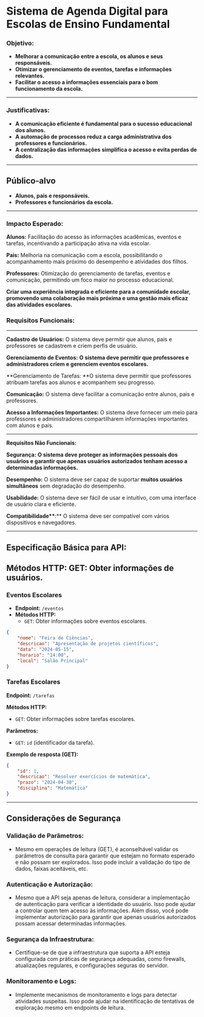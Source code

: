 # **Sistema de Agenda Digital para Escolas de Ensino Fundamental**

### **Objetivo:**

- **Melhorar a comunicação entre a escola, os alunos e seus responsáveis.**
- **Otimizar o gerenciamento de eventos, tarefas e informações relevantes.**
- **Facilitar o acesso a informações essenciais para o bom funcionamento da escola.**

---

### **Justificativas:**

- **A comunicação eficiente é fundamental para o sucesso educacional dos alunos.**
- **A automação de processos reduz a carga administrativa dos professores e funcionários.**
- **A centralização das informações simplifica o acesso e evita perdas de dados.**

---

## **Público**-alvo

- **Alunos, pais e responsáveis.**
- **Professores e funcionários da escola.**

---

### **Impacto Esperado:**

**Alunos:** Facilitação do acesso às informações acadêmicas, eventos e tarefas, incentivando a participação ativa na vida escolar.

**Pais:** Melhoria na comunicação com a escola, possibilitando o acompanhamento mais próximo do desempenho e atividades dos
filhos.

**Professores:** Otimização do gerenciamento de tarefas, eventos e comunicação, permitindo um foco maior no processo educacional.

**Criar uma experiência integrada e eficiente para a comunidade escolar, promovendo uma colaboração mais próxima e uma gestão mais
eficaz das atividades escolares.**

### **Requisitos Funcionais:**

---

**Cadastro de Usuários:** O sistema deve permitir que alunos, pais e professores se cadastrem e criem perfis de usuário.

**Gerenciamento de Eventos:** **O sistema deve permitir que professores e administradores criem e gerenciem eventos escolares.**

**Gerenciamento de Tarefas: **O sistema deve permitir que professores atribuam tarefas aos alunos e acompanhem seu progresso.

**Comunicação:** O sistema deve facilitar a comunicação entre alunos, pais e professores.

**Acesso a Informações Importantes:** O sistema deve fornecer um meio para professores e administradores compartilharem
informações importantes com alunos e pais.

---

**Requisitos Não Funcionais:**

**Segurança:** **O sistema deve proteger as informações pessoais dos usuários e garantir que apenas usuários autorizados tenham
acesso a determinadas informações.**

**Desempenho:** O sistema deve ser capaz de suportar **muitos usuários simultâneos** sem degradação do desempenho.

**Usabilidade:** O sistema deve ser fácil de usar e intuitivo, com uma interface de usuário clara e eficiente.

**Compatibilidade\*\***:\*\* O sistema deve ser compatível com vários dispositivos e navegadores.

---

## **Especificação Básica para API:**

## Métodos HTTP: GET: Obter informações de usuários.

### **Eventos Escolares**

- **Endpoint:** `/eventos`
- **Métodos HTTP:**
  - `GET`: Obter informações sobre eventos escolares.

```json
{
	"nome": "Feira de Ciências",
	"descricao": "Apresentação de projetos científicos",
	"data": "2024-05-15",
	"horario": "14:00",
	"local": "Salão Principal"
}
```

### **Tarefas Escolares**

**Endpoint:** `/tarefas`

**Métodos HTTP:**

- `GET`: Obter informações sobre tarefas escolares.

**Parâmetros:**

- `GET`: `id` (identificador da tarefa).

**Exemplo de resposta (GET):**

```json
{
	"id": 1,
	"descricao": "Resolver exercícios de matemática",
	"prazo": "2024-04-30",
	"disciplina": "Matemática"
}
```

---

## Considerações de Segurança

### **Validação de Parâmetros:**

- Mesmo em operações de leitura (GET), é aconselhável validar os parâmetros de consulta para garantir que estejam no formato
  esperado e não possam ser explorados. Isso pode incluir a validação do tipo de dados, faixas aceitáveis, etc.

### **Autenticação e Autorização:**

- Mesmo que a API seja apenas de leitura, considerar a implementação de autenticação para verificar a identidade do usuário. Isso
  pode ajudar a controlar quem tem acesso às informações. Além disso, você pode implementar autorização para garantir que apenas
  usuários autorizados possam acessar determinadas informações.

### **Segurança da Infraestrutura:**

- Certifique-se de que a infraestrutura que suporta a API esteja configurada com práticas de segurança adequadas, como firewalls,
  atualizações regulares, e configurações seguras do servidor.

### **Monitoramento e Logs:**

- Implemente mecanismos de monitoramento e logs para detectar atividades suspeitas. Isso pode ajudar na identificação de
  tentativas de exploração mesmo em endpoints de leitura.
